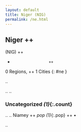```yaml
---
layout: default
title: Niger (NIG)
permalink: /ne.html
---
```



## Niger   ++
(NIG)  ++
-                     ++
0 Regions, ++
1 Cities
{: #ne }

.. 




.. 
.. 


### Uncategorized _(1)_{:.count}


..
..
Niamey  ++
 _pop (1)_{:.pop} ++
•




.. 
 
